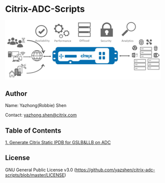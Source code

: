 # Citrix-ADC-Scripts
![Citrix ADC Scripts](https://github.com/yazshen/citrix-adc-configuration/blob/master/images/citrix-adc-configuration.png)

## Author
Name: Yazhong(Robbie) Shen

Contact: yazhong.shen@citrix.com

## Table of Contents
[1. Generate Citrix Static IPDB for GSLB&LLB on ADC](https://github.com/yazshen/citrix-adc-scripts/blob/master/generate-citrix-static-ipdb.md)


## License
GNU General Public License v3.0
(https://github.com/yazshen/citrix-adc-scripts/blob/master/LICENSE)
